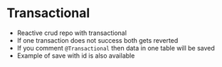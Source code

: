 # Transactional
- Reactive crud repo with transactional
- If one transaction does not success both gets reverted
- If you comment `@Transactional` then data in one table will be saved
- Example of save with id is also available
